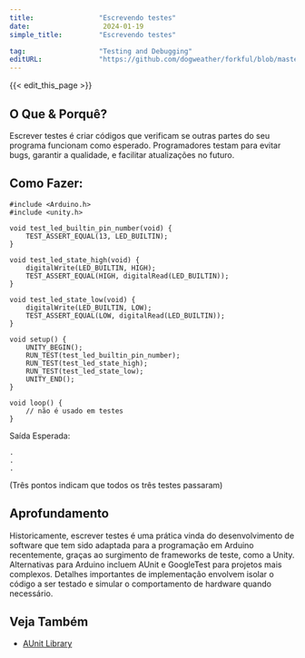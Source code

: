 ```yaml
---
title:                "Escrevendo testes"
date:                  2024-01-19
simple_title:         "Escrevendo testes"

tag:                  "Testing and Debugging"
editURL:              "https://github.com/dogweather/forkful/blob/master/content/pt/arduino/writing-tests.md"
---
```


{{< edit_this_page >}}

## O Que & Porquê?
Escrever testes é criar códigos que verificam se outras partes do seu programa funcionam como esperado. Programadores testam para evitar bugs, garantir a qualidade, e facilitar atualizações no futuro.

## Como Fazer:
```Arduino
#include <Arduino.h>
#include <unity.h>

void test_led_builtin_pin_number(void) {
    TEST_ASSERT_EQUAL(13, LED_BUILTIN);
}

void test_led_state_high(void) {
    digitalWrite(LED_BUILTIN, HIGH);
    TEST_ASSERT_EQUAL(HIGH, digitalRead(LED_BUILTIN));
}

void test_led_state_low(void) {
    digitalWrite(LED_BUILTIN, LOW);
    TEST_ASSERT_EQUAL(LOW, digitalRead(LED_BUILTIN));
}

void setup() {
    UNITY_BEGIN();
    RUN_TEST(test_led_builtin_pin_number);
    RUN_TEST(test_led_state_high);
    RUN_TEST(test_led_state_low);
    UNITY_END();
}

void loop() {
    // não é usado em testes
}
```
Saída Esperada:
```
.
.
.
```
(Três pontos indicam que todos os três testes passaram)

## Aprofundamento
Historicamente, escrever testes é uma prática vinda do desenvolvimento de software que tem sido adaptada para a programação em Arduino recentemente, graças ao surgimento de frameworks de teste, como a Unity. Alternativas para Arduino incluem AUnit e GoogleTest para projetos mais complexos. Detalhes importantes de implementação envolvem isolar o código a ser testado e simular o comportamento de hardware quando necessário.

## Veja Também
- [AUnit Library](https://www.arduino.cc/reference/en/libraries/aunit/)
